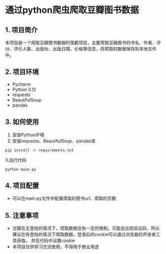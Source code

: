 # 通过python爬虫爬取豆瓣图书数据

## 1. 项目简介

本项目是一个爬取豆瓣图书数据的爬虧项目，主要爬取豆瓣图书的书名、作者、评分、评价人数、出版社、出版日期、价格等信息，将爬取的数据保存到本地文件中。

## 2. 项目环境

- Pycharm
- Python 3.12
- requests
- BeautifulSoup
- pandas

## 3. 如何使用

1. 安装Python环境
2. 安装requests、BeautifulSoup、pandas库

```shell
pip install -r requirements.txt
```

3.运行代码

```shell
python main.py
``` 

## 4. 项目配置

- 可以在main.py文件中配置爬取的图书url、爬取的页数

## 5. 注意事项

- 豆瓣在无登陆的情况下，爬取数据会有一定的限制，可能会出现验证码，所以建议在有登陆的情况下爬取数据，登录后的cookie可以通过浏览器的开发者工具获取，
并在代码中设置cookie
- 本项目仅供学习交流使用，不得用于商业用途